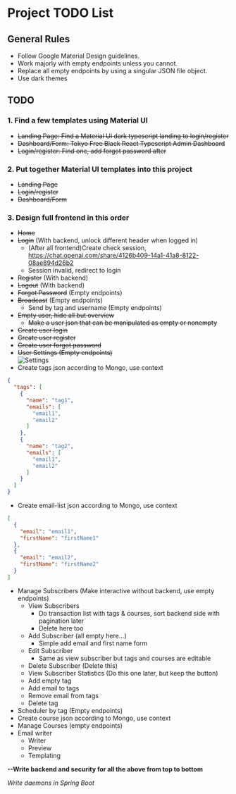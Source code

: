 # Project TODO List

## General Rules
- Follow Google Material Design guidelines.
- Work majorly with empty endpoints unless you cannot.
- Replace all empty endpoints by using a singular JSON file object.
- Use dark themes

## TODO

### 1. Find a few templates using Material UI
- <s>Landing Page: Find a Material UI dark typescript landing to login/register</s>
- <s>Dashboard/Form: Tokyo Free Black React Typescript Admin Dashboard</s>
- <s>Login/register: Find one, add forgot password after</s>

### 2. Put together Material UI templates into this project
- <s>Landing Page</s>
- <s>Login/register</s>
- <s>Dashboard/Form</s>

### 3. Design full frontend in this order
- <s>Home</s>
- <s>Login</s> (With backend, unlock different header when logged in)
  - (After all frontend)Create check session, https://chat.openai.com/share/4126b409-14a1-41a8-8122-08ae894d26b2
  - Session invalid, redirect to login
- <s>Register</s> (With backend)
- <s>Logout</s> (With backend)
- <s>Forgot Password</s> (Empty endpoints)
- <s>Broadcast</s> (Empty endpoints)
  - Send by tag and username (Empty endpoints)
- <s>Empty user, hide all but overview</s>
  - <s>Make a user json that can be manipulated as empty or nonempty</s>
- <s>Create user login</s>
- <s>Create user register</s>
- <s>Create user forgot password</s>
- <s>User Settings (Empty endpoints)</s><br>
  ![Settings](https://i.imgur.com/7pQwyuk.png)
- Create tags json according to Mongo, use context
```JSON
{
  "tags": [
    {
      "name": "tag1",
      "emails": [
        "email1",
        "email2"
      ]
    },
    {
      "name": "tag2",
      "emails": [
        "email1",
        "email2"
      ]
    }
  ]
}
```
- Create email-list json according to Mongo, use context
```JSON
[
  {
    "email": "email1",
    "firstName": "firstName1"
  },
  {
    "email": "email2",
    "firstName": "firstName2"
  }
]
```
- Manage Subscribers (Make interactive without backend, use empty endpoints)
  - View Subscribers
    - Do transaction list with tags & courses, sort backend side with pagination later
    - Delete here too
  - Add Subscriber (all empty here...)
    - Simple add email and first name form
  - Edit Subscriber
    - Same as view subscriber but tags and courses are editable
  - Delete Subscriber (Delete this)
  - View Subscriber Statistics (Do this one later, but keep the button)
  - Add empty tag
  - Add email to tags
  - Remove email from tags
  - Delete tag
- Scheduler by tag (Empty endpoints)
- Create course json according to Mongo, use context
- Manage Courses (empty endpoints)
- Email writer
  - Writer
  - Preview
  - Templating

**--Write backend and security for all the above from top to bottom**

*Write daemons in Spring Boot*
